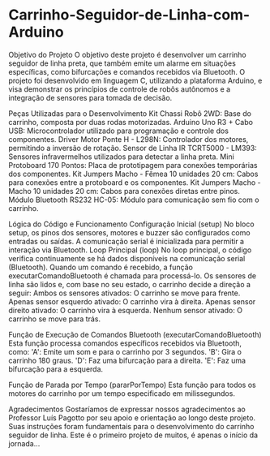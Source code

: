 # Carrinho-Seguidor-de-Linha-com-Arduino

Objetivo do Projeto
O objetivo deste projeto é desenvolver um carrinho seguidor de linha preta, que também emite um alarme em situações específicas, como bifurcações e comandos recebidos via Bluetooth. O projeto foi desenvolvido em linguagem C, utilizando a plataforma Arduino, e visa demonstrar os princípios de controle de robôs autônomos e a integração de sensores para tomada de decisão.

Peças Utilizadas para o Desenvolvimento
Kit Chassi Robô 2WD: Base do carrinho, composta por duas rodas motorizadas.
Arduino Uno R3 + Cabo USB: Microcontrolador utilizado para programação e controle dos componentes.
Driver Motor Ponte H - L298N: Controlador dos motores, permitindo a inversão de rotação.
Sensor de Linha IR TCRT5000 - LM393: Sensores infravermelhos utilizados para detectar a linha preta.
Mini Protoboard 170 Pontos: Placa de prototipagem para conexões temporárias dos componentes.
Kit Jumpers Macho - Fêmea 10 unidades 20 cm: Cabos para conexões entre a protoboard e os componentes.
Kit Jumpers Macho - Macho 10 unidades 20 cm: Cabos para conexões diretas entre pinos.
Módulo Bluetooth RS232 HC-05: Módulo para comunicação sem fio com o carrinho.

Lógica do Código e Funcionamento
Configuração Inicial (setup)
No bloco setup, os pinos dos sensores, motores e buzzer são configurados como entradas ou saídas. A comunicação serial é inicializada para permitir a interação via Bluetooth.
Loop Principal (loop)
No loop principal, o código verifica continuamente se há dados disponíveis na comunicação serial (Bluetooth). Quando um comando é recebido, a função executarComandoBluetooth é chamada para processá-lo.
Os sensores de linha são lidos e, com base no seu estado, o carrinho decide a direção a seguir:
Ambos os sensores ativados: O carrinho se move para frente.
Apenas sensor esquerdo ativado: O carrinho vira à direita.
Apenas sensor direito ativado: O carrinho vira à esquerda.
Nenhum sensor ativado: O carrinho se move para trás.

Função de Execução de Comandos Bluetooth (executarComandoBluetooth)
Esta função processa comandos específicos recebidos via Bluetooth, como:
'A': Emite um som e para o carrinho por 3 segundos.
'B': Gira o carrinho 180 graus.
'D': Faz uma bifurcação para a direita.
'E': Faz uma bifurcação para a esquerda.

Função de Parada por Tempo (pararPorTempo)
Esta função para todos os motores do carrinho por um tempo especificado em milissegundos.

Agradecimentos
Gostaríamos de expressar nossos agradecimentos ao Professor Luís Pagotto por seu apoio e orientação ao longo deste projeto. Suas instruções foram fundamentais para o desenvolvimento do carrinho seguidor de linha. Este é o primeiro projeto de muitos, é apenas o início da jornada...
